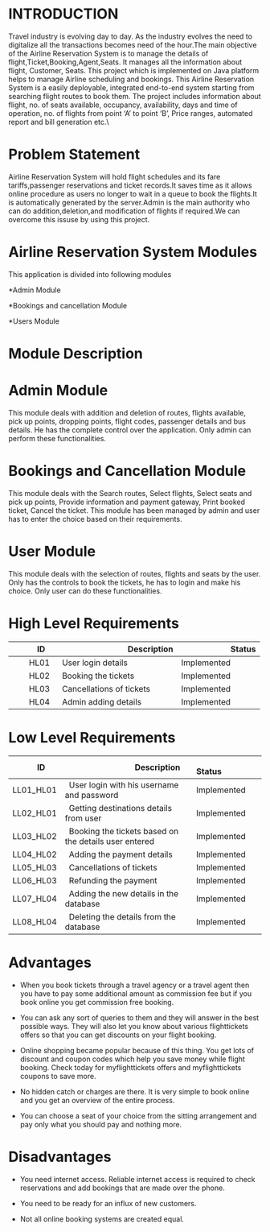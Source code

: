 # INTRODUCTION
Travel industry is evolving day to day. As the industry evolves the need to digitalize all the transactions becomes need of the hour.The main objective of the Airline Reservation System is to manage the details of flight,Ticket,Booking,Agent,Seats. It manages all the information about flight, Customer, Seats. This project which is implemented on Java platform helps to manage Airline scheduling and bookings. This Airline Reservation System is a easily deployable, integrated end-to-end system starting from searching flight routes to book them. The project includes information about flight, no. of seats available, occupancy, availability, days and time of operation, no. of flights from point ‘A’ to point ‘B’, Price ranges, automated report and bill generation etc.\
# Problem Statement
Airline Reservation System will hold flight schedules and its fare tariffs,passenger reservations and ticket records.It saves time as it allows online procedure as users no longer to wait in a queue to book the flights.It is automatically generated by the server.Admin is the main authority who can do addition,deletion,and modification of flights if required.We can overcome this issuse by using this project.
# Airline Reservation System Modules
This application is divided into following modules

*Admin Module

*Bookings and cancellation Module

*Users Module
# Module Description
# Admin Module
This module deals with addition and deletion of routes, flights available, pick up points, dropping points, flight codes, passenger details and bus details. He has the complete control over the application. Only admin can perform these functionalities.
# Bookings and Cancellation Module
This module deals with the Search routes, Select flights, Select seats and pick up points, Provide information and payment gateway, Print booked ticket, Cancel the ticket. This module has been managed by admin and user has to enter the choice based on their requirements.
# User Module
This module deals with the selection of routes, flights and seats by the user. Only has the controls to book the tickets, he has to login and make his choice. Only user can do these functionalities.
# High Level Requirements

|`      `ID|`                 `Description|`            `Status|
| :- | :- | :- |
|`    `HL01|` `User login details | Implemented |
|`    `HL02|` `Booking the tickets | Implemented |
|`    `HL03|` `Cancellations of tickets | Implemented |
|`    `HL04|` `Admin adding details | Implemented |
# Low Level Requirements

|`      `ID|`                 `Description|`            `Status|
| :- | :- | :- |
|LL01\_HL01|` `User login with his username and password| Implemented |
|LL02\_HL01|` `Getting destinations details from user| Implemented |
|LL03\_HL02|` `Booking the tickets based on the details user entered| Implemented |
|LL04\_HL02|` `Adding the payment details| Implemented |
|LL05\_HL03|` `Cancellations of tickets| Implemented |
|LL06\_HL03|` `Refunding the payment| Implemented |
|LL07\_HL04|` `Adding the new details in the database| Implemented |
|LL08\_HL04|` `Deleting the details from the database| Implemented |
# Advantages


* When you book tickets through a travel agency or a travel agent then you have to pay some additional amount as commission fee but if you book online you get commission free booking.

* You can ask any sort of queries to them and they will answer in the best possible ways. They will also let you know about various flighttickets offers so that you can get discounts on your flight booking.

* Online shopping became popular because of this thing. You get lots of discount and coupon codes which help you save money while flight booking. Check today for myflighttickets offers and myflighttickets coupons to save more.

* No hidden catch or charges are there. It is very simple to book online and you get an overview of the entire process.

* You can choose a seat of your choice from the sitting arrangement and pay only what you should pay and nothing more. 

# Disadvantages
* You need internet access. Reliable internet access is required to check reservations and add bookings that are made over the phone.

* You need to be ready for an influx of new customers.

* Not all online booking systems are created equal.
